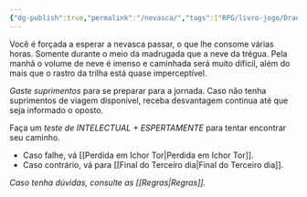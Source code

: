 ```yaml
---
{"dg-publish":true,"permalink":"/nevasca/","tags":["RPG/livro-jogo/Draegeni/story-points"],"created":"2024-12-20T11:03:36.562-05:00","updated":"2024-12-24T17:13:00.439-05:00"}
---
```



Você é forçada a esperar a nevasca passar, o que lhe consome várias horas. Somente durante o meio da madrugada que a neve da trégua. Pela manhã o volume de neve é imenso e caminhada será muito difícil, além do mais que o rastro da trilha está quase imperceptível.

*Gaste suprimentos* para se preparar para a jornada. Caso não tenha suprimentos de viagem disponível, receba desvantagem continua até que seja informado o oposto.

Faça um *teste de INTELECTUAL + ESPERTAMENTE* para tentar encontrar seu caminho.

- Caso falhe, vá [[Perdida em Ichor Tor\|Perdida em Ichor Tor]].
- Caso contrário, vá para [[Final do Terceiro dia\|Final do Terceiro dia]].

*Caso tenha dúvidas, consulte as [[Regras\|Regras]].*
